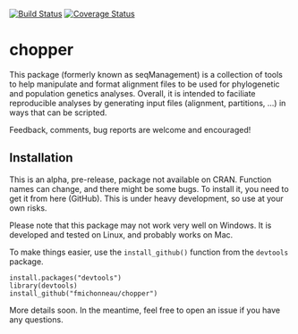 

[![Build Status](https://travis-ci.org/fmichonneau/chopper.png?branch=master)](https://travis-ci.org/fmichonneau/chopper)
[![Coverage Status](https://coveralls.io/repos/fmichonneau/chopper/badge.svg)](https://coveralls.io/r/fmichonneau/chopper)


# chopper

This package (formerly known as seqManagement) is a collection of tools to help
manipulate and format alignment files to be used for phylogenetic and population
genetics analyses. Overall, it is intended to faciliate reproducible analyses by
generating input files (alignment, partitions, ...) in ways that can be
scripted.

Feedback, comments, bug reports are welcome and encouraged!

## Installation

This is an alpha, pre-release, package not available on CRAN. Function names can
change, and there might be some bugs. To install it, you need to get it from
here (GitHub). This is under heavy development, so use at your own risks.

Please note that this package may not work very well on Windows. It is developed
and tested on Linux, and probably works on Mac.

To make things easier, use the `install_github()` function from the `devtools`
package.

````
install.packages("devtools")
library(devtools)
install_github("fmichonneau/chopper")
````

More details soon. In the meantime, feel free to open an issue if you have any questions.
